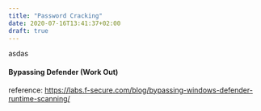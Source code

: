 ```yaml
---
title: "Password Cracking"
date: 2020-07-16T13:41:37+02:00
draft: true
---
```

asdas

#### Bypassing Defender (Work Out)
reference: https://labs.f-secure.com/blog/bypassing-windows-defender-runtime-scanning/

